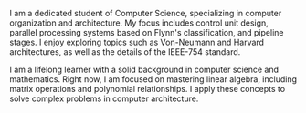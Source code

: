 I am a dedicated student of Computer Science, specializing in computer organization and architecture. My focus includes control unit design, parallel processing systems based on Flynn's classification, and pipeline stages. I enjoy exploring topics such as Von-Neumann and Harvard architectures, as well as the details of the IEEE-754 standard.

I am a lifelong learner with a solid background in computer science and mathematics. Right now, I am focused on mastering linear algebra, including matrix operations and polynomial relationships. I apply these concepts to solve complex problems in computer architecture.
